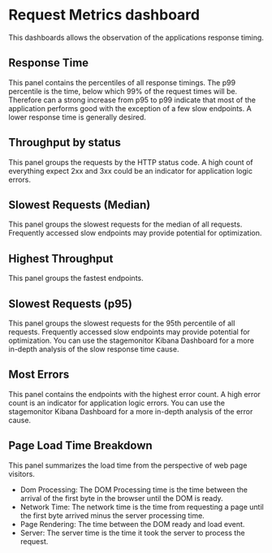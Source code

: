 # Request Metrics dashboard

This dashboards allows the observation of the applications response timing.

## Response Time
This panel contains the percentiles of all response timings.
The p99 percentile is the time, below which 99% of the request times will be.
Therefore can a strong increase from p95 to p99 indicate that most of the application performs good with the exception of a few slow endpoints.
A lower response time is generally desired.

## Throughput by status
This panel groups the requests by the HTTP status code.
A high count of everything expect 2xx and 3xx could be an indicator for application logic errors.

## Slowest Requests (Median)
This panel groups the slowest requests for the median of all requests.
Frequently accessed slow endpoints may provide potential for optimization.

## Highest Throughput
This panel groups the fastest endpoints.

## Slowest Requests (p95)
This panel groups the slowest requests for the 95th percentile of all requests.
Frequently accessed slow endpoints may provide potential for optimization.
You can use the stagemonitor Kibana Dashboard for a more in-depth analysis of the slow response time cause.

## Most Errors
This panel contains the endpoints with the highest error count.
A high error count is an indicator for application logic errors.
You can use the stagemonitor Kibana Dashboard for a more in-depth analysis of the error cause.

## Page Load Time Breakdown
This panel summarizes the load time from the perspective of web page visitors.

* Dom Processing: The DOM Processing time is the time between the arrival of the first byte in the browser until the DOM is ready.
* Network Time: The network time is the time from requesting a page until the first byte arrived minus the server processing time.
* Page Rendering: The time between the DOM ready and load event.
* Server: The server time is the time it took the server to process the request.

